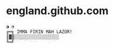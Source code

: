 england.github.com
==================

    ◑ ◔
    ╔═╗ IMMA FIRIN MAH LAZOR!
    ║▓▒░░░░░░░░░░░░░░░░░
    ╚═╝
